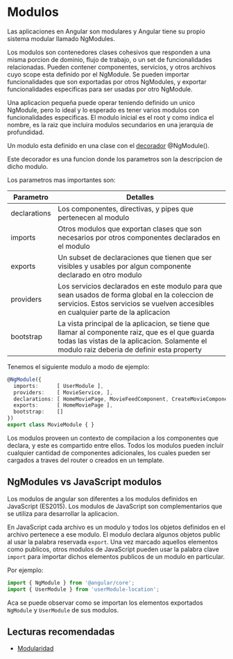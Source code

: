 
# Modulos

Las aplicaciones en Angular son modulares y Angular tiene su propio sistema modular llamado NgModules.

Los modulos son contenedores clases cohesivos que responden a una misma porcion de dominio, flujo de trabajo, o un set de funcionalidades relacionadas. Pueden contener componentes, servicios, y otros archivos cuyo scope esta definido por el NgModule. Se pueden importar funcionalidades que son exportadas por otros NgModules, y exportar funcionalidades especificas para ser usadas por otro NgModule.

Una aplicacion pequeña puede operar teniendo definido un unico NgModule, pero lo ideal y lo esperado es tener varios modulos con funcionalidades especificas. El modulo inicial es el root y como indica el nombre, es la raiz que incluira modulos secundarios en una jerarquia de profundidad.

Un modulo esta definido en una clase con el [decorador](https://www.typescriptlang.org/docs/handbook/decorators.html) @NgModule().

Este decorador es una funcion donde los parametros son la descripcion de dicho modulo.

Los parametros mas importantes son:

| Parametro    | Detalles                                                                                                                                                                                       |
| ------------ | ---------------------------------------------------------------------------------------------------------------------------------------------------------------------------------------------- |
| declarations | Los componentes, directivas, y pipes que pertenecen al modulo                                                                                                                                  |
| imports      | Otros modulos que exportan clases que son necesarios por otros componentes declarados en el modulo                                                                                             |
| exports      | Un subset de declaraciones que tienen que ser visibles y usables por algun componente declarado en otro modulo                                                                                 |
| providers    | Los servicios declarados en este modulo para que sean usados de forma global en la coleccion de servicios. Estos servicios se vuelven accesibles en cualquier parte de la aplicacion           |
| bootstrap    | La vista principal de la aplicacion, se tiene que llamar al componente raiz, que es el que guarda todas las vistas de la aplicacion. Solamente el modulo raiz deberia de definir esta property |

Tenemos el siguiente modulo a modo de ejemplo:

```TypeScript
@NgModule({
  imports:      [ UserModule ],
  providers:    [ MovieService, ],
  declarations: [ HomeMoviePage, MovieFeedComponent, CreateMovieComponent ],
  exports:      [ HomeMoviePage ],
  bootstrap:    []
})
export class MovieModule { }
```

Los modulos proveen un contexto de compilacion a los componentes que declara, y este es compartido entre ellos. Todos los modulos pueden incluir cualquier cantidad de componentes adicionales, los cuales pueden ser cargados a traves del router o creados en un template.

## NgModules vs JavaScript modulos

Los modulos de angular son diferentes a los modulos definidos en JavaScript (ES2015). Los modulos de JavaScript son complementarios que se utiliza para desarrollar la aplicacion.

En JavaScript cada archivo es un modulo y todos los objetos definidos en el archivo pertenece a ese modulo. El modulo declara algunos objetos public al usar la palabra reservada `export`. Una vez marcado aquellos elementos como publicos, otros modulos de JavaScript pueden usar la palabra clave `import` para importar dichos elementos publicos de un modulo en particular.

Por ejemplo:

```TypeScript
import { NgModule } from '@angular/core';
import { UserModule } from 'userModule-location';
```

Aca se puede observar como se importan los elementos exportados `NgModule` y `UserModule` de sus modulos.

## Lecturas recomendadas

- [Modularidad](https://v17.angular.io/guide/ngmodules)